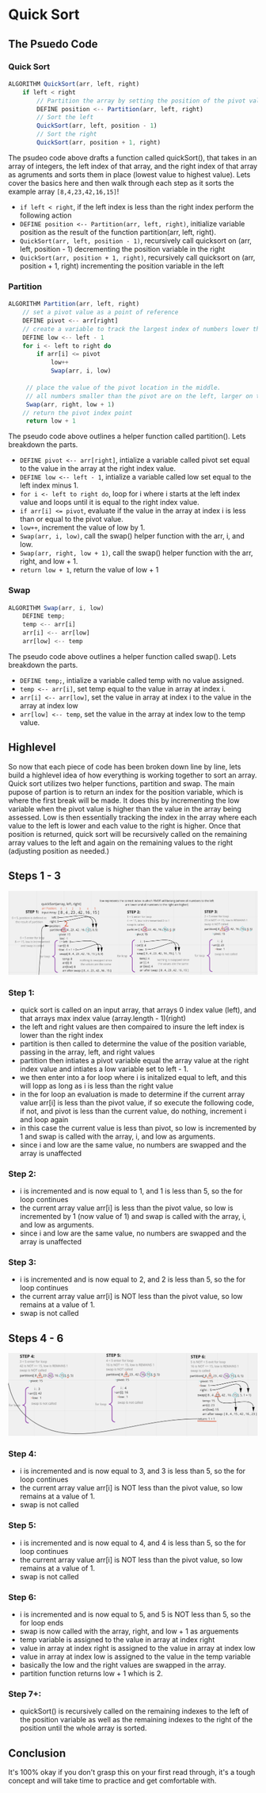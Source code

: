 # Quick Sort

## The Psuedo Code

### Quick Sort
``` js
ALGORITHM QuickSort(arr, left, right)
    if left < right
        // Partition the array by setting the position of the pivot value
        DEFINE position <-- Partition(arr, left, right)
        // Sort the left
        QuickSort(arr, left, position - 1)
        // Sort the right
        QuickSort(arr, position + 1, right)
```
The psudeo code above drafts a function called quickSort(), that takes in an array of integers, the left index of that array, and the right index of that array as agruments and sorts them in place (lowest value to highest value). Lets cover the basics here and then walk through each step as it sorts the example array `[8,4,23,42,16,15]`!

- `if left < right`, if the left index is less than the right index perform the following action
- `DEFINE position <-- Partition(arr, left, right)`, initialize variable position as the result of the function partition(arr, left, right).
- `QuickSort(arr, left, position - 1)`, recursively call quicksort on (arr, left, position - 1) decrementing the position variable in the right 
- `QuickSort(arr, position + 1, right)`, recursively call quicksort on (arr, position + 1, right) incrementing the position variable in the left

### Partition
```js
ALGORITHM Partition(arr, left, right)
    // set a pivot value as a point of reference
    DEFINE pivot <-- arr[right]
    // create a variable to track the largest index of numbers lower than the defined pivot
    DEFINE low <-- left - 1
    for i <- left to right do
        if arr[i] <= pivot
            low++
            Swap(arr, i, low)

     // place the value of the pivot location in the middle.
     // all numbers smaller than the pivot are on the left, larger on the right.
     Swap(arr, right, low + 1)
    // return the pivot index point
     return low + 1
```

The pseudo code above outlines a helper function called partition(). Lets breakdown the parts.
- `DEFINE pivot <-- arr[right]`, intialize a variable called pivot set equal to the value in the array at the right index value.
- `DEFINE low <-- left - 1`, intialize a variable called low set equal to the left index minus 1.
- `for i <- left to right do`, loop for i where i starts at the left index value and loops until it is equal to the right index value.
- `if arr[i] <= pivot`, evaluate if the value in the array at index i is less than or equal to the pivot value.
- `low++`, increment the value of low by 1.
- `Swap(arr, i, low)`, call the swap() helper function with the arr, i, and low.
- `Swap(arr, right, low + 1)`, call the swap() helper function with the arr, right, and low + 1.
- `return low + 1`, return the value of low + 1


### Swap
``` js
ALGORITHM Swap(arr, i, low)
    DEFINE temp;
    temp <-- arr[i]
    arr[i] <-- arr[low]
    arr[low] <-- temp
```

The pseudo code above outlines a helper function called swap(). Lets breakdown the parts.
- `DEFINE temp;`, intialize a variable called temp with no value assigned.
- `temp <-- arr[i]`, set temp equal to the value in array at index i.
- `arr[i] <-- arr[low]`, set the value in array at index i to the value in the array at index low
- `arr[low] <-- temp`, set the value in the array at index low to the temp value.

## Highlevel

So now that each piece of code has been broken down line by line, lets build a highlevel idea of how everything is working together to sort an array. Quick sort utilizes two helper functions, partition and swap. The main pupose of partion is to return an index for the position variable, which is where the first break will be made. It does this by incrementing the low variable when the pivot value is higher than the value in the array being assessed. Low is then essentially tracking the index in the array where each value to the left is lower and each value to the right is higher. Once that position is returned, quick sort will be recursively called on the remaining array values to the left and again on the remaining values to the right (adjusting position as needed.)


## Steps 1 - 3
![steps 1 - 3](./quick-sort-steps-1-3.png)

### Step 1:
- quick sort is called on an input array, that arrays 0 index value (left), and that arrays max index value (array.length - 1)(right)
- the left and right values are then compaired to insure the left index is lower than the right index
- partition is then called to determine the value of the position variable, passing in the array, left, and right values
- partition then intiates a pivot variable equal the array value at the right index value and intiates a low variable set to left - 1.
- we then enter into a for loop where i is initalized equal to left, and this will lopp as long as i is less than the right value
- in the for loop an evaluation is made to determine if the current array value arr[i] is less than the pivot value, if so execute the following code, if not, and pivot is less than the current value, do nothing, increment i and loop again
- in this case the current value is less than pivot, so low is incremented by 1 and swap is called with the array, i, and low as arguments.
- since i and low are the same value, no numbers are swapped and the array is unaffected

### Step 2:
- i is incremented and is now equal to 1, and 1 is less than 5, so the for loop continues
- the current array value arr[i] is less than the pivot value, so low is incremented by 1 (now value of 1) and swap is called with the array, i, and low as arguments.
- since i and low are the same value, no numbers are swapped and the array is unaffected

### Step 3:
- i is incremented and is now equal to 2, and 2 is less than 5, so the for loop continues
- the current array value arr[i] is NOT less than the pivot value, so low remains at a value of 1.
- swap is not called

## Steps 4 - 6
![steps 4 - 6](./quick-sort-steps-4-6.png)

### Step 4:
- i is incremented and is now equal to 3, and 3 is less than 5, so the for loop continues
- the current array value arr[i] is NOT less than the pivot value, so low remains at a value of 1.
- swap is not called

### Step 5:
- i is incremented and is now equal to 4, and 4 is less than 5, so the for loop continues
- the current array value arr[i] is NOT less than the pivot value, so low remains at a value of 1.
- swap is not called

### Step 6:
- i is incremented and is now equal to 5, and 5 is NOT less than 5, so the for loop ends
- swap is now called with the array, right, and low + 1 as arguements
- temp variable is assigned to the value in array at index right
- value in array at index right is assigned to the value in array at index low
- value in array at index low is assigned to the value in the temp variable
- basically the low and the right values are swapped in the array.
- partition function returns low + 1 which is 2.

### Step 7+:
- quickSort() is recursively called on the remaining indexes to the left of the position variable as well as the remaining indexes to the right of the position until the whole array is sorted.

## Conclusion
It's 100% okay if you don't grasp this on your first read through, it's a tough concept and will take time to practice and get comfortable with.
